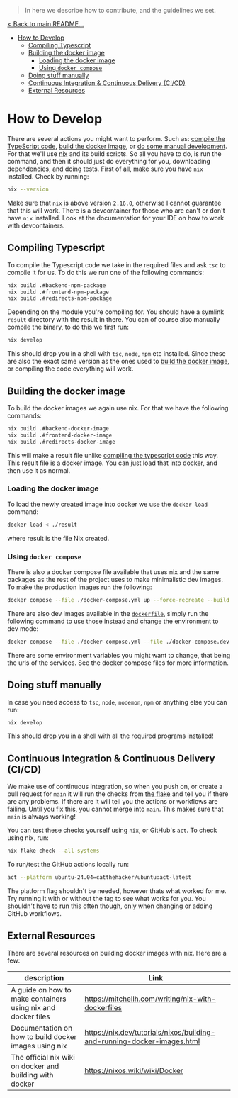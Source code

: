 > In here we describe how to contribute, and the guidelines we set.

[< Back to main README...](./README.md) 

- [How to Develop](#how-to-develop)
  - [Compiling Typescript](#compiling-typescript)
  - [Building the docker image](#building-the-docker-image)
    - [Loading the docker image](#loading-the-docker-image)
    - [Using `docker compose`](#using-docker-compose)
  - [Doing stuff manually](#doing-stuff-manually)
  - [Continuous Integration \& Continuous Delivery (CI/CD)](#continuous-integration--continuous-delivery-cicd)
  - [External Resources](#external-resources)

# How to Develop

There are several actions you might want to perform. Such as: [compile the TypeScript code](#compiling-typescript), [build the docker image](#building-the-docker-image), or [do some manual development](#doing-stuff-manually). For that we'll use [nix](https://nixos.org/) and its build scripts. So all you have to do, is run the command, and then it should just do everything for you, downloading dependencies, and doing tests. First of all, make sure you have `nix` installed. Check by running:

```BASH
nix --version
```

Make sure that `nix` is above version `2.16.0`, otherwise I cannot guarantee that this will work. There is a devcontainer for those who are can't or don't have `nix` installed. Look at the documentation for your IDE on how to work with devcontainers. 

## Compiling Typescript

To compile the Typescript code we take in the required files and ask `tsc` to compile it for us. To do this we run one of the following commands:

```BASH
nix build .#backend-npm-package
nix build .#frontend-npm-package
nix build .#redirects-npm-package
```

Depending on the module you're compiling for. You should have a symlink `result` directory with the result in there. You can of course also manually compile the binary, to do this we first run:

```BASH
nix develop
```

This should drop you in a shell with `tsc`, `node`, `npm` etc installed. Since these are also the exact same version as the ones used to [build the docker image](#building-the-docker-image), or compiling the code everything will work.

## Building the docker image

To build the docker images we again use nix. For that we have the following commands:

```BASH
nix build .#backend-docker-image
nix build .#frontend-docker-image
nix build .#redirects-docker-image
```

This will make a result file unlike [compiling the typescript code](#compiling-typescript) this way. This result file is a docker image. You can just load that into docker, and then use it as normal.

### Loading the docker image

To load the newly created image into docker we use the `docker load` command:

```BASH
docker load < ./result
```

where result is the file Nix created.

### Using `docker compose`

There is also a docker compose file available that uses nix and the same packages as the rest of the project uses to make minimalistic dev images. To make the production images run the following:

```BASH
docker compose --file ./docker-compose.yml up --force-recreate --build --detach
```

There are also dev images available in the [`dockerfile`](./dockerfile), simply run the following command to use those instead and change the environment to dev mode:

```BASH
docker compose --file ./docker-compose.yml --file ./docker-compose.dev.yml up --force-recreate --build --abort-on-container-exit
```

There are some environment variables you might want to change, that being the urls of the services. See the docker compose files for more information.

## Doing stuff manually

In case you need access to `tsc`, `node`, `nodemon`, `npm` or anything else you can run:

```BASH
nix develop
```

This should drop you in a shell with all the required programs installed!

## Continuous Integration & Continuous Delivery (CI/CD) 

We make use of continuous integration, so when you push on, or create a pull request for `main` it will run the checks from [the flake](./flake.nix) and tell you if there are any problems. If there are it will tell you the actions or workflows are failing. Until you fix this, you cannot merge into `main`. This makes sure that `main` is always working!

You can test these checks yourself using `nix`, or GitHub's `act`. To check using nix, run:

```BASH 
nix flake check --all-systems 
```

To run/test the GitHub actions locally run:

```BASH
act --platform ubuntu-24.04=catthehacker/ubuntu:act-latest
```

The platform flag shouldn't be needed, however thats what worked for me. Try running it with or without the tag to see what works for you. You shouldn't have to run this often though, only when changing or adding GitHub workflows. 

## External Resources

There are several resources on building docker images with nix. Here are a few:

| description                                                  | Link                                                                    |
| ------------------------------------------------------------ | ----------------------------------------------------------------------- |
| A guide on how to make containers using nix and docker files | https://mitchellh.com/writing/nix-with-dockerfiles                      |
| Documentation on how to build docker images using nix        | https://nix.dev/tutorials/nixos/building-and-running-docker-images.html |
| The official nix wiki on docker and building with docker      | https://nixos.wiki/wiki/Docker                                          |
